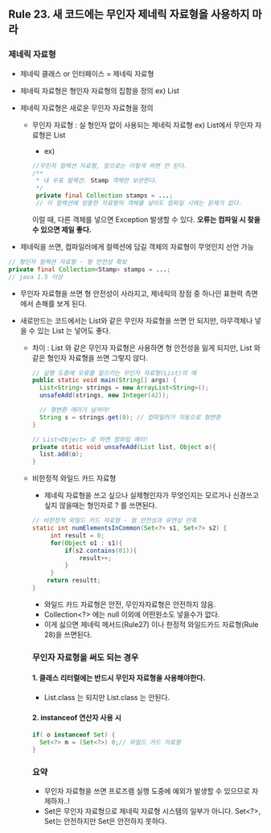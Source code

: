 ## Rule 23. 새 코드에는 무인자 제네릭 자료형을 사용하지 마라

### 제네릭 자료형

- 제네릭 클래스 or 인터페이스 = 제네릭 자료형
- 제네릭 자료형은 형인자 자료형의 집함을 정의 ex) List<String>
- 제네릭 자료형은 새로운 무인자 자료형을 정의
  - 무인자 자료형 : 실 형인자 없이 사용되는 제네릭 자료형 ex) List<E>에서 무인자 자료형은 List
    - ex)

    ```JAVA
    //무인자 컬렉션 자료형, 앞으로는 이렇게 하면 안 된다.
    /**
     * 내 우표 컬렉션. Stamp 객체만 보관한다.
     */
     private final Collection stamps = ...;
     // 이 컬렉션에 엉뚱한 자료형의 객체를 넣어도 컴파일 시에는 문제가 없다.
    ```
    이럴 때, 다른 객체를 넣으면 Exception 발생할 수 있다. **오류는 컴파일 시 찾을 수 있으면 제일 좋다.**

- 제네릭을 쓰면, 컴파일러에게 컬렉션에 담길 객체의 자료형이 무엇인지 선언 가능

```JAVA
// 형인자 컬렉션 자료형 - 형 안전성 확보
private final Collection<Stamp> stamps = ...;
// java 1.5 이상
```
- 무인자 자료형을 쓰면 형 안전성이 사라지고, 제네릭의 장점 중 하나인 표현력 측면에서 손해를 보게 된다.
- 새로만드는 코드에서는 List와 같은 무인자 자료형을 쓰면 안 되지만, 아무객체나 넣을 수 있는 List<Object> 는 넣어도 좋다.
  - 차이 : List 와 같은 무인자 자료형은 사용하면 형 안전성을 잃게 되지만, List<Object> 와 같은 형인자 자료형을 쓰면 그렇지 않다.

  ```JAVA
  // 실행 도중에 오류를 일으키는 무인자 자료형(List)의 예
  public static void main(String[] args) {
    List<String> strings = new ArrayList<String>();
    unsafeAdd(strings, new Integer(42));

    // 형변환 에러가 날꺼야!
    String s = strings.get(0); // 컴파일러가 자동으로 형변환
  }

  // List<Object> 로 하면 컴파일 에러!
  private static void unsafeAdd(List list, Object o){
    list.add(o);
  }
  ```
- 비한정적 와일드 카드 자료형
  - 제네릭 자료형을 쓰고 싶으나 실제형인자가 무엇인지는 모르거나 신경쓰고 싶지 않을때는 형인자로 ? 를 쓰면된다.

 ```JAVA
 // 비한정적 와일드 카드 자료형 - 형 안전성과 유연성 만족
 static int numElementsInCommon(Set<?> s1, Set<?> s2) {
      int result = 0;
      for(Object o1 : s1){
          if(s2.contains(01)){
              result++;
          }
      }
     return resultt;
}
 ```

- 와일드 카드 자료형은 안전, 무인자자료형은 안전하지 않음.
- Collection<?> 에는 null 이외에 어떤원소도 넣을수가 없다.
- 이게 싫으면 제네릭 메서드(Rule27) 이나 한정적 와일드카드 자료형(Rule 28)을 쓰면된다.


### 무인자 자료형을 써도 되는 경우

#### 1. 클래스 리터럴에는 반드시 무인자 자료형을 사용해야한다.
 - List.class 는 되지만 List<String>.class 는 안된다.

#### 2. instanceof 연산자 사용 시

```JAVA
if( o instanceof Set) {
  Set<?> m = (Set<?>) 0;// 와일드 카드 자료형
}
```

### 요약

- 무인자 자료형을 쓰면 프로즈램 실행 도중에 예외가 발생할 수 있으므로 자제하자..!
- Set은 무인자 자료형으로 제네릭 자료형 시스템의 일부가 아니다. Set<?>, Set<Object>는 안전하지만 Set은 안전하지 못하다.
